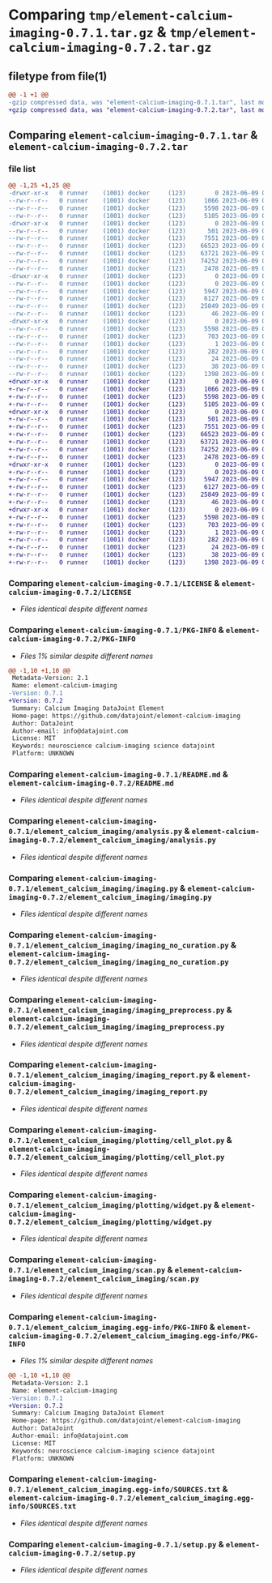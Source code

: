 # Comparing `tmp/element-calcium-imaging-0.7.1.tar.gz` & `tmp/element-calcium-imaging-0.7.2.tar.gz`

## filetype from file(1)

```diff
@@ -1 +1 @@
-gzip compressed data, was "element-calcium-imaging-0.7.1.tar", last modified: Fri Jun  9 00:39:18 2023, max compression
+gzip compressed data, was "element-calcium-imaging-0.7.2.tar", last modified: Fri Jun  9 05:17:35 2023, max compression
```

## Comparing `element-calcium-imaging-0.7.1.tar` & `element-calcium-imaging-0.7.2.tar`

### file list

```diff
@@ -1,25 +1,25 @@
-drwxr-xr-x   0 runner    (1001) docker     (123)        0 2023-06-09 00:39:18.842384 element-calcium-imaging-0.7.1/
--rw-r--r--   0 runner    (1001) docker     (123)     1066 2023-06-09 00:39:11.000000 element-calcium-imaging-0.7.1/LICENSE
--rw-r--r--   0 runner    (1001) docker     (123)     5598 2023-06-09 00:39:18.842384 element-calcium-imaging-0.7.1/PKG-INFO
--rw-r--r--   0 runner    (1001) docker     (123)     5105 2023-06-09 00:39:11.000000 element-calcium-imaging-0.7.1/README.md
-drwxr-xr-x   0 runner    (1001) docker     (123)        0 2023-06-09 00:39:18.838384 element-calcium-imaging-0.7.1/element_calcium_imaging/
--rw-r--r--   0 runner    (1001) docker     (123)      501 2023-06-09 00:39:11.000000 element-calcium-imaging-0.7.1/element_calcium_imaging/__init__.py
--rw-r--r--   0 runner    (1001) docker     (123)     7551 2023-06-09 00:39:11.000000 element-calcium-imaging-0.7.1/element_calcium_imaging/analysis.py
--rw-r--r--   0 runner    (1001) docker     (123)    66523 2023-06-09 00:39:11.000000 element-calcium-imaging-0.7.1/element_calcium_imaging/imaging.py
--rw-r--r--   0 runner    (1001) docker     (123)    63721 2023-06-09 00:39:11.000000 element-calcium-imaging-0.7.1/element_calcium_imaging/imaging_no_curation.py
--rw-r--r--   0 runner    (1001) docker     (123)    74252 2023-06-09 00:39:11.000000 element-calcium-imaging-0.7.1/element_calcium_imaging/imaging_preprocess.py
--rw-r--r--   0 runner    (1001) docker     (123)     2478 2023-06-09 00:39:11.000000 element-calcium-imaging-0.7.1/element_calcium_imaging/imaging_report.py
-drwxr-xr-x   0 runner    (1001) docker     (123)        0 2023-06-09 00:39:18.842384 element-calcium-imaging-0.7.1/element_calcium_imaging/plotting/
--rw-r--r--   0 runner    (1001) docker     (123)        0 2023-06-09 00:39:11.000000 element-calcium-imaging-0.7.1/element_calcium_imaging/plotting/__init__.py
--rw-r--r--   0 runner    (1001) docker     (123)     5947 2023-06-09 00:39:11.000000 element-calcium-imaging-0.7.1/element_calcium_imaging/plotting/cell_plot.py
--rw-r--r--   0 runner    (1001) docker     (123)     6127 2023-06-09 00:39:11.000000 element-calcium-imaging-0.7.1/element_calcium_imaging/plotting/widget.py
--rw-r--r--   0 runner    (1001) docker     (123)    25849 2023-06-09 00:39:11.000000 element-calcium-imaging-0.7.1/element_calcium_imaging/scan.py
--rw-r--r--   0 runner    (1001) docker     (123)       46 2023-06-09 00:39:11.000000 element-calcium-imaging-0.7.1/element_calcium_imaging/version.py
-drwxr-xr-x   0 runner    (1001) docker     (123)        0 2023-06-09 00:39:18.842384 element-calcium-imaging-0.7.1/element_calcium_imaging.egg-info/
--rw-r--r--   0 runner    (1001) docker     (123)     5598 2023-06-09 00:39:18.000000 element-calcium-imaging-0.7.1/element_calcium_imaging.egg-info/PKG-INFO
--rw-r--r--   0 runner    (1001) docker     (123)      703 2023-06-09 00:39:18.000000 element-calcium-imaging-0.7.1/element_calcium_imaging.egg-info/SOURCES.txt
--rw-r--r--   0 runner    (1001) docker     (123)        1 2023-06-09 00:39:18.000000 element-calcium-imaging-0.7.1/element_calcium_imaging.egg-info/dependency_links.txt
--rw-r--r--   0 runner    (1001) docker     (123)      282 2023-06-09 00:39:18.000000 element-calcium-imaging-0.7.1/element_calcium_imaging.egg-info/requires.txt
--rw-r--r--   0 runner    (1001) docker     (123)       24 2023-06-09 00:39:18.000000 element-calcium-imaging-0.7.1/element_calcium_imaging.egg-info/top_level.txt
--rw-r--r--   0 runner    (1001) docker     (123)       38 2023-06-09 00:39:18.842384 element-calcium-imaging-0.7.1/setup.cfg
--rw-r--r--   0 runner    (1001) docker     (123)     1398 2023-06-09 00:39:11.000000 element-calcium-imaging-0.7.1/setup.py
+drwxr-xr-x   0 runner    (1001) docker     (123)        0 2023-06-09 05:17:35.696316 element-calcium-imaging-0.7.2/
+-rw-r--r--   0 runner    (1001) docker     (123)     1066 2023-06-09 05:17:28.000000 element-calcium-imaging-0.7.2/LICENSE
+-rw-r--r--   0 runner    (1001) docker     (123)     5598 2023-06-09 05:17:35.696316 element-calcium-imaging-0.7.2/PKG-INFO
+-rw-r--r--   0 runner    (1001) docker     (123)     5105 2023-06-09 05:17:28.000000 element-calcium-imaging-0.7.2/README.md
+drwxr-xr-x   0 runner    (1001) docker     (123)        0 2023-06-09 05:17:35.692316 element-calcium-imaging-0.7.2/element_calcium_imaging/
+-rw-r--r--   0 runner    (1001) docker     (123)      501 2023-06-09 05:17:28.000000 element-calcium-imaging-0.7.2/element_calcium_imaging/__init__.py
+-rw-r--r--   0 runner    (1001) docker     (123)     7551 2023-06-09 05:17:28.000000 element-calcium-imaging-0.7.2/element_calcium_imaging/analysis.py
+-rw-r--r--   0 runner    (1001) docker     (123)    66523 2023-06-09 05:17:28.000000 element-calcium-imaging-0.7.2/element_calcium_imaging/imaging.py
+-rw-r--r--   0 runner    (1001) docker     (123)    63721 2023-06-09 05:17:28.000000 element-calcium-imaging-0.7.2/element_calcium_imaging/imaging_no_curation.py
+-rw-r--r--   0 runner    (1001) docker     (123)    74252 2023-06-09 05:17:28.000000 element-calcium-imaging-0.7.2/element_calcium_imaging/imaging_preprocess.py
+-rw-r--r--   0 runner    (1001) docker     (123)     2478 2023-06-09 05:17:28.000000 element-calcium-imaging-0.7.2/element_calcium_imaging/imaging_report.py
+drwxr-xr-x   0 runner    (1001) docker     (123)        0 2023-06-09 05:17:35.696316 element-calcium-imaging-0.7.2/element_calcium_imaging/plotting/
+-rw-r--r--   0 runner    (1001) docker     (123)        0 2023-06-09 05:17:28.000000 element-calcium-imaging-0.7.2/element_calcium_imaging/plotting/__init__.py
+-rw-r--r--   0 runner    (1001) docker     (123)     5947 2023-06-09 05:17:28.000000 element-calcium-imaging-0.7.2/element_calcium_imaging/plotting/cell_plot.py
+-rw-r--r--   0 runner    (1001) docker     (123)     6127 2023-06-09 05:17:28.000000 element-calcium-imaging-0.7.2/element_calcium_imaging/plotting/widget.py
+-rw-r--r--   0 runner    (1001) docker     (123)    25849 2023-06-09 05:17:28.000000 element-calcium-imaging-0.7.2/element_calcium_imaging/scan.py
+-rw-r--r--   0 runner    (1001) docker     (123)       46 2023-06-09 05:17:28.000000 element-calcium-imaging-0.7.2/element_calcium_imaging/version.py
+drwxr-xr-x   0 runner    (1001) docker     (123)        0 2023-06-09 05:17:35.692316 element-calcium-imaging-0.7.2/element_calcium_imaging.egg-info/
+-rw-r--r--   0 runner    (1001) docker     (123)     5598 2023-06-09 05:17:35.000000 element-calcium-imaging-0.7.2/element_calcium_imaging.egg-info/PKG-INFO
+-rw-r--r--   0 runner    (1001) docker     (123)      703 2023-06-09 05:17:35.000000 element-calcium-imaging-0.7.2/element_calcium_imaging.egg-info/SOURCES.txt
+-rw-r--r--   0 runner    (1001) docker     (123)        1 2023-06-09 05:17:35.000000 element-calcium-imaging-0.7.2/element_calcium_imaging.egg-info/dependency_links.txt
+-rw-r--r--   0 runner    (1001) docker     (123)      282 2023-06-09 05:17:35.000000 element-calcium-imaging-0.7.2/element_calcium_imaging.egg-info/requires.txt
+-rw-r--r--   0 runner    (1001) docker     (123)       24 2023-06-09 05:17:35.000000 element-calcium-imaging-0.7.2/element_calcium_imaging.egg-info/top_level.txt
+-rw-r--r--   0 runner    (1001) docker     (123)       38 2023-06-09 05:17:35.696316 element-calcium-imaging-0.7.2/setup.cfg
+-rw-r--r--   0 runner    (1001) docker     (123)     1398 2023-06-09 05:17:28.000000 element-calcium-imaging-0.7.2/setup.py
```

### Comparing `element-calcium-imaging-0.7.1/LICENSE` & `element-calcium-imaging-0.7.2/LICENSE`

 * *Files identical despite different names*

### Comparing `element-calcium-imaging-0.7.1/PKG-INFO` & `element-calcium-imaging-0.7.2/PKG-INFO`

 * *Files 1% similar despite different names*

```diff
@@ -1,10 +1,10 @@
 Metadata-Version: 2.1
 Name: element-calcium-imaging
-Version: 0.7.1
+Version: 0.7.2
 Summary: Calcium Imaging DataJoint Element
 Home-page: https://github.com/datajoint/element-calcium-imaging
 Author: DataJoint
 Author-email: info@datajoint.com
 License: MIT
 Keywords: neuroscience calcium-imaging science datajoint
 Platform: UNKNOWN
```

### Comparing `element-calcium-imaging-0.7.1/README.md` & `element-calcium-imaging-0.7.2/README.md`

 * *Files identical despite different names*

### Comparing `element-calcium-imaging-0.7.1/element_calcium_imaging/analysis.py` & `element-calcium-imaging-0.7.2/element_calcium_imaging/analysis.py`

 * *Files identical despite different names*

### Comparing `element-calcium-imaging-0.7.1/element_calcium_imaging/imaging.py` & `element-calcium-imaging-0.7.2/element_calcium_imaging/imaging.py`

 * *Files identical despite different names*

### Comparing `element-calcium-imaging-0.7.1/element_calcium_imaging/imaging_no_curation.py` & `element-calcium-imaging-0.7.2/element_calcium_imaging/imaging_no_curation.py`

 * *Files identical despite different names*

### Comparing `element-calcium-imaging-0.7.1/element_calcium_imaging/imaging_preprocess.py` & `element-calcium-imaging-0.7.2/element_calcium_imaging/imaging_preprocess.py`

 * *Files identical despite different names*

### Comparing `element-calcium-imaging-0.7.1/element_calcium_imaging/imaging_report.py` & `element-calcium-imaging-0.7.2/element_calcium_imaging/imaging_report.py`

 * *Files identical despite different names*

### Comparing `element-calcium-imaging-0.7.1/element_calcium_imaging/plotting/cell_plot.py` & `element-calcium-imaging-0.7.2/element_calcium_imaging/plotting/cell_plot.py`

 * *Files identical despite different names*

### Comparing `element-calcium-imaging-0.7.1/element_calcium_imaging/plotting/widget.py` & `element-calcium-imaging-0.7.2/element_calcium_imaging/plotting/widget.py`

 * *Files identical despite different names*

### Comparing `element-calcium-imaging-0.7.1/element_calcium_imaging/scan.py` & `element-calcium-imaging-0.7.2/element_calcium_imaging/scan.py`

 * *Files identical despite different names*

### Comparing `element-calcium-imaging-0.7.1/element_calcium_imaging.egg-info/PKG-INFO` & `element-calcium-imaging-0.7.2/element_calcium_imaging.egg-info/PKG-INFO`

 * *Files 1% similar despite different names*

```diff
@@ -1,10 +1,10 @@
 Metadata-Version: 2.1
 Name: element-calcium-imaging
-Version: 0.7.1
+Version: 0.7.2
 Summary: Calcium Imaging DataJoint Element
 Home-page: https://github.com/datajoint/element-calcium-imaging
 Author: DataJoint
 Author-email: info@datajoint.com
 License: MIT
 Keywords: neuroscience calcium-imaging science datajoint
 Platform: UNKNOWN
```

### Comparing `element-calcium-imaging-0.7.1/element_calcium_imaging.egg-info/SOURCES.txt` & `element-calcium-imaging-0.7.2/element_calcium_imaging.egg-info/SOURCES.txt`

 * *Files identical despite different names*

### Comparing `element-calcium-imaging-0.7.1/setup.py` & `element-calcium-imaging-0.7.2/setup.py`

 * *Files identical despite different names*

